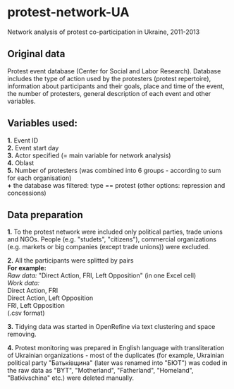 # protest-network-UA
Network analysis of protest co-participation in Ukraine, 2011-2013

## Original data 
Protest event database (Center for Social and Labor Research).  Database includes the type of action used by the protesters (protest repertoire), information about participants and their goals, place and time of the event, the number of protesters, general description of each event and other variables.

## Variables used: 
**1.** Event ID  
**2.** Event start day  
**3.** Actor specified (= main variable for network analysis)  
**4.** Oblast  
**5.** Number of protesters (was combined into 6 groups - according to sum for each organisation)  
**+** the database was filtered: type == protest (other options: repression and concessions)  

## Data preparation
**1.** To the protest network were included only political parties, trade unions and NGOs. People (e.g. "studets", "citizens"), commercial organizations (e.g. markets or big companies (except trade unions)) were excluded.  
  
**2.**  All the participants were splitted by pairs   
**For example:**   
*Raw data:* "Direct Action, FRI, Left Opposition" (in one Excel cell)  
*Work data:*  
Direct Action, FRI  
Direct Action, Left Opposition  
FRI, Left Opposition  
(.csv format)  
  
**3.** Tidying data was started in OpenRefine via text clustering and space removing.
  
**4.** Protest monitoring was prepared in English language with transliteration of Ukrainian organizations - most of the duplicates (for example, Ukrainian political party "Батьківщина" (later was renamed into "БЮТ") was coded in the raw data as "BYT", "Motherland", "Fatherland", "Homeland", "Batkivschina" etc.) were deleted manually.  
 
